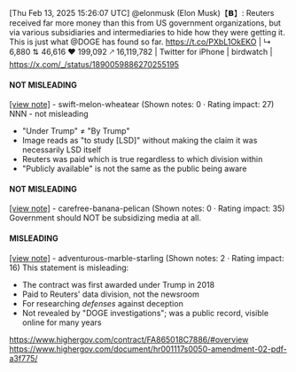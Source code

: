 [Thu Feb 13, 2025 15:26:07 UTC] @elonmusk (Elon Musk)【𝗕】: Reuters received far more money than this from US government organizations, but via various subsidiaries and intermediaries to hide how they were getting it.  This is just what @DOGE has found so far. https://t.co/PXbL1OkEKO | ↳ 6,880 ⇅ 46,616 ♥ 199,092 🡕 16,119,782 | Twitter for iPhone | birdwatch | https://x.com/_/status/1890059886270255195

#### NOT MISLEADING

[[view note]](https://x.com/i/birdwatch/n/1890106692433576259) - swift-melon-wheatear (Shown notes: 0 · Rating impact: 27)
NNN - not misleading
- "Under Trump" ≠ "By Trump"
- Image reads as "to study [LSD]" without making the claim it was necessarily LSD itself
- Reuters was paid which is true regardless to which division within
- "Publicly available" is not the same as the public being aware

#### NOT MISLEADING

[[view note]](https://x.com/i/birdwatch/n/1890085665775497245) - carefree-banana-pelican (Shown notes: 0 · Rating impact: 35)
Government should NOT be subsidizing media at all. 

#### MISLEADING

[[view note]](https://x.com/i/birdwatch/n/1890098619493347366) - adventurous-marble-starling (Shown notes: 2 · Rating impact: 16)
This statement is misleading:

* The contract was first awarded under Trump in 2018
* Paid to Reuters' data division, not the newsroom
* For researching *defenses* against deception
* Not revealed by "DOGE investigations"; was a public record, visible online for many years

https://www.highergov.com/contract/FA865018C7886/#overview
https://www.highergov.com/document/hr001117s0050-amendment-02-pdf-a3f775/
